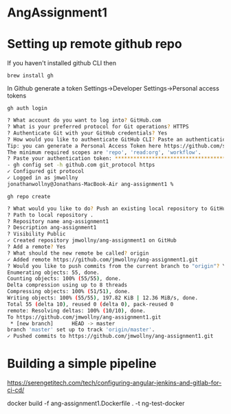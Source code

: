# AngAssignment1

# Setting up remote github repo

If you haven't installed github CLI then 

`brew install gh`

In Github generate a token Settings->Developer Settings->Personal access tokens

`gh auth login`

```bash
? What account do you want to log into? GitHub.com
? What is your preferred protocol for Git operations? HTTPS
? Authenticate Git with your GitHub credentials? Yes
? How would you like to authenticate GitHub CLI? Paste an authentication token
Tip: you can generate a Personal Access Token here https://github.com/settings/tokens
The minimum required scopes are 'repo', 'read:org', 'workflow'.
? Paste your authentication token: ****************************************
- gh config set -h github.com git_protocol https
✓ Configured git protocol
✓ Logged in as jmwollny
jonathanwollny@Jonathans-MacBook-Air ang-assignment1 % 
```

`gh repo create`

```bash
? What would you like to do? Push an existing local repository to GitHub
? Path to local repository .
? Repository name ang-assignment1
? Description ang-assignment1
? Visibility Public
✓ Created repository jmwollny/ang-assignment1 on GitHub
? Add a remote? Yes
? What should the new remote be called? origin
✓ Added remote https://github.com/jmwollny/ang-assignment1.git
? Would you like to push commits from the current branch to "origin"? Yes
Enumerating objects: 55, done.
Counting objects: 100% (55/55), done.
Delta compression using up to 8 threads
Compressing objects: 100% (51/51), done.
Writing objects: 100% (55/55), 197.82 KiB | 12.36 MiB/s, done.
Total 55 (delta 10), reused 0 (delta 0), pack-reused 0
remote: Resolving deltas: 100% (10/10), done.
To https://github.com/jmwollny/ang-assignment1.git
 * [new branch]      HEAD -> master
branch 'master' set up to track 'origin/master'.
✓ Pushed commits to https://github.com/jmwollny/ang-assignment1.git
```

# Building a simple pipeline
https://serengetitech.com/tech/configuring-angular-jenkins-and-gitlab-for-ci-cd/

docker build -f ang-assignment1.Dockerfile . -t ng-test-docker